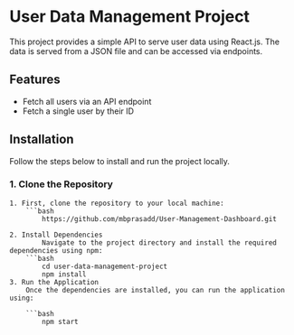# User Data Management Project

This project provides a simple API to serve user data using React.js. The data is served from a JSON file and can be accessed via endpoints.

## Features

- Fetch all users via an API endpoint
- Fetch a single user by their ID

## Installation

Follow the steps below to install and run the project locally.

### 1. Clone the Repository

    1. First, clone the repository to your local machine:
        ```bash
            https://github.com/mbprasadd/User-Management-Dashboard.git

    2. Install Dependencies
            Navigate to the project directory and install the required dependencies using npm:
        ```bash
            cd user-data-management-project
            npm install
    3. Run the Application
        Once the dependencies are installed, you can run the application using:

        ```bash
            npm start
          
